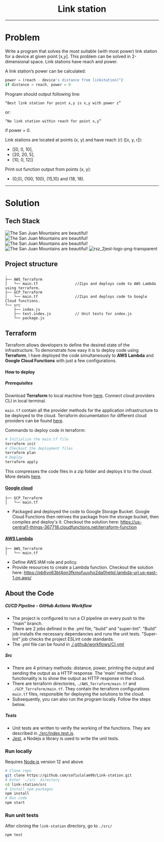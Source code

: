 <h1 align="center">Link station</h1>

---
# Problem

Write a program that solves the most suitable (with most power) link station for a device at given point [x,y].
This problem can be solved in 2-dimensional space. Link stations have reach and power.

A link station’s power can be calculated:

```javascript
power = (reach - device's distance from linkstation)^2
if distance > reach, power = 0
```

Program should output following line:

```
“Best link station for point x,y is x,y with power z”
```

or:

```
“No link station within reach for point x,y”
```

if power = 0.

Link stations are located at points (x, y) and have reach (r) ([x, y, r]):

- [[0, 0, 10],
- [20, 20, 5],
- [10, 0, 12]]

Print out function output from points (x, y):

- (0,0), (100, 100), (15,10) and (18, 18).


---
# Solution
## Tech Stack
![The San Juan Mountains are beautiful!](https://img.icons8.com/color/48/000000/javascript.png "San Juan Mountains") ![The San Juan Mountains are beautiful!](https://img.icons8.com/color/48/000000/terraform.png "San Juan Mountains") ![The San Juan Mountains are beautiful!](https://img.icons8.com/color/48/000000/amazon-web-services.png "San Juan Mountains") ![The San Juan Mountains are beautiful!](https://img.icons8.com/color/48/000000/google-cloud.png "San Juan Mountains") ![rsz_2jest-logo-png-transparent](https://user-images.githubusercontent.com/82179767/200190202-bff7a8b2-31a1-4275-b7d2-22aa6eff4025.png)

## Project structure

```
.
├── AWS_Terraform
│   └── main.tf                 //Zips and deploys code to AWS Lambda using terraform.
├── GCP_Terraform   
│   └── main.tf                 //Zips and deploys code to Google Cloud functions.
└── src
    ├── index.js
    ├── test.index.js           // Unit tests for index.js
    └── package.js
```
## Terraform


Terraform allows developers to define the desired state of the infrastructure.
To demonstrate how easy it is to deploy code using **Terraform**, I have deployed the code simultaneously to **AWS Lambda** and **Google Cloud Functions** with just a few configurations.

#### How to deploy 
##### Prerequisites
Download **Terraform** to local machine from [here](https://developer.hashicorp.com/terraform/downloads).
Connect cloud providers CLI in local terminal.

`main.tf` contain all the provider methods for the application infrastructure to be deployed to the cloud. Terraform documentation for different cloud providers can be found [here](https://developer.hashicorp.com/terraform/tutorials).  

Commands to deploy code in terraform:

``` sh
# Initialize the main.tf file
terraform init
# Checkout the deployment files
terraform plan
# Deploy
terraform apply
```
This compresses the code files in a zip folder and deploys it to the cloud. More details [here](https://developer.hashicorp.com/terraform/). 

#### [Google cloud](https://github.com/safiulalam99/Link-station/tree/main/GCP_Terraform)
```
├── GCP_Terraform
│   └── main.tf   
```
- Packaged and deployed the code to Google Storage Bucket. Google Cloud Functions then retrives the package from the storage bucket, then compiles and deploy's it.
Checkout the solution here:
https://us-central1-things-367718.cloudfunctions.net/terraform-function
#### [AWS Lambda](https://github.com/safiulalam99/Link-station/tree/main/AWS_Terraform)
```
├── AWS_Terraform
│   └── main.tf   
```
- Define AWS IAM role and policy. 
- Provide resources to create a Lambda function.
Checkout the solution here:
https://pb6vo63bt4qn3fkmofuuvho2da0hetpl.lambda-url.us-east-1.on.aws/
## About the Code
##### CI/CD Pipeline - GitHub Actions Workflow
- The project is configured to run a CI pipeline on every push to the "main" branch. 
- There are 2 jobs defined in the .yml file, "build" and "super-lint". "Build" job installs the necessary dependancies and runs the unit tests.  "Super-lint" job checks the project ESLint code standards.
- The .yml file can be found in [./.github/workflows/CI.yml](https://github.com/safiulalam99/Link-station/tree/main/.github/workflows)
##### Src
- There are 4 primary methods: distance, power, printing the output and sending the output as a HTTP response. The 'main' method's functionality is to show the output as HTTP response in the cloud.
- There are terraform directories, `./AWS_Terraform/main.tf` and `./GCP_Terraform/main.tf`. They contain the terraform configurations `main.tf` files, responsible for deploying the solutions to the cloud.
- Subsequently, you can also run the program locally. Follow the steps below.
##### Tests
- Unit tests are written to verify the working of the functions. They are described in [./src/index.test.js](https://github.com/safiulalam99/Link-station/tree/main/src). 
- [Jest](https://jestjs.io/), a Nodejs a library is used to write the unit tests.



### Run locally

Requires [Node.js](https://nodejs.org/en/) version 12 and above
```sh
# Clone repo
git clone https://github.com/safiulalam99/Link-station.git
# Enter `./src` directory
cd link-station/src
# Install npm packages
npm install
# Run code
npm start
```


### Run unit tests

After cloning the `link-station` directory, go to `./src/`

```sh
npm test
```